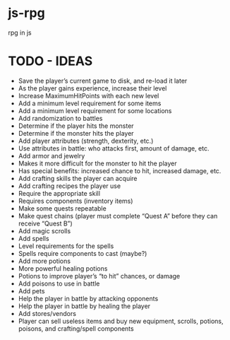 # js-rpg

rpg in js

# TODO - IDEAS

- Save the player’s current game to disk, and re-load it later
- As the player gains experience, increase their level
- Increase MaximumHitPoints with each new level
- Add a minimum level requirement for some items
- Add a minimum level requirement for some locations
- Add randomization to battles
- Determine if the player hits the monster
- Determine if the monster hits the player
- Add player attributes (strength, dexterity, etc.)
- Use attributes in battle: who attacks first, amount of damage, etc.
- Add armor and jewelry
- Makes it more difficult for the monster to hit the player
- Has special benefits: increased chance to hit, increased damage, etc.
- Add crafting skills the player can acquire
- Add crafting recipes the player use
- Require the appropriate skill
- Requires components (inventory items)
- Make some quests repeatable
- Make quest chains (player must complete “Quest A” before they can receive “Quest B”)
- Add magic scrolls
- Add spells
- Level requirements for the spells
- Spells require components to cast (maybe?)
- Add more potions
- More powerful healing potions
- Potions to improve player’s “to hit” chances, or damage
- Add poisons to use in battle
- Add pets
- Help the player in battle by attacking opponents
- Help the player in battle by healing the player
- Add stores/vendors
- Player can sell useless items and buy new equipment, scrolls, potions, poisons, and crafting/spell components
